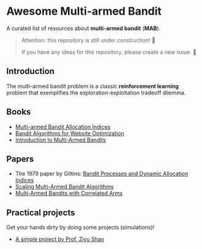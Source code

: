 # Awesome Multi-armed Bandit

A curated list of resources about **multi-armed bandit** (**MAB**).

> Attention: this repository is still under construction! :construction:
>
> If you have any ideas for this repository, please create a new issue. :raised_hands:

## Introduction

The multi-armed bandit problem is a classic **reinforcement learning** problem that exemplifies the exploration-exploitation tradeoff dilemma.

## Books

- [Multi-armed Bandit Allocation Indices](https://www.amazon.com/Multi-armed-Bandit-Allocation-Indices-Gittins/dp/0470670029)
- [Bandit Algorithms for Website Optimization](http://shop.oreilly.com/product/0636920027393.do)
- [Introduction to Multi-Armed Bandits](https://arxiv.org/abs/1904.07272)

## Papers

- The 1979 paper by Gittins: [Bandit Processes and Dynamic Allocation Indices](https://people.eecs.berkeley.edu/~russell/classes/cs294/s11/readings/Gittins:1979.pdf)
- [Scaling Multi-Armed Bandit Algorithms](https://dbis.ipd.kit.edu/download/S-MAB_FOUCHE_KDD19.pdf)
- [Multi-Armed Bandits with Correlated Arms](https://arxiv.org/abs/1911.03959)

## Practical projects

Get your hands dirty by doing some projects (simulations)!

- [A simple project by Prof. Ziyu Shao](./bandit_project)

